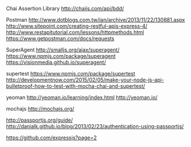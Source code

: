 Chai Assertion Library
http://chaijs.com/api/bdd/

Postman
http://www.dotblogs.com.tw/ian/archive/2013/11/22/130881.aspx
http://www.sitepoint.com/creating-restful-apis-express-4/
http://www.restapitutorial.com/lessons/httpmethods.html
https://www.getpostman.com/docs/requests

SuperAgent
http://smalljs.org/ajax/superagent/
https://www.npmjs.com/package/superagent
https://visionmedia.github.io/superagent/

supertest
https://www.npmjs.com/package/supertest
http://developmentnow.com/2015/02/05/make-your-node-js-api-bulletproof-how-to-test-with-mocha-chai-and-supertest/

yeoman
http://yeoman.io/learning/index.html
http://yeoman.io/

mochajs
http://mochajs.org/


http://passportjs.org/guide/
http://danialk.github.io/blog/2013/02/23/authentication-using-passportjs/

https://github.com/expressjs?page=2